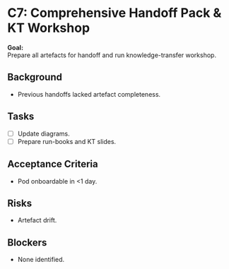 # C7: Comprehensive Handoff Pack & KT Workshop

**Goal:**  
Prepare all artefacts for handoff and run knowledge-transfer workshop.

## Background
- Previous handoffs lacked artefact completeness.

## Tasks
- [ ] Update diagrams.
- [ ] Prepare run-books and KT slides.

## Acceptance Criteria
- Pod onboardable in <1 day.

## Risks
- Artefact drift.

## Blockers
- None identified.
